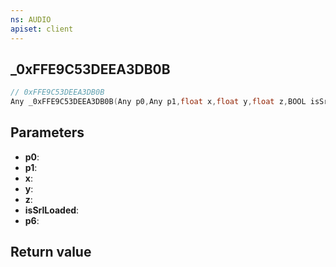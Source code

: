 ```yaml
---
ns: AUDIO
apiset: client
---
```

## _0xFFE9C53DEEA3DB0B

```c
// 0xFFE9C53DEEA3DB0B
Any _0xFFE9C53DEEA3DB0B(Any p0,Any p1,float x,float y,float z,BOOL isSrlLoaded,Any p6);
```


## Parameters
* **p0**:
* **p1**:
* **x**:
* **y**:
* **z**:
* **isSrlLoaded**:
* **p6**:

## Return value

